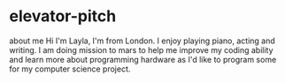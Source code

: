 # elevator-pitch
about me
Hi I'm Layla, I'm from London. I enjoy playing piano, acting and writing. I am doing mission to mars to help me improve my coding ability and learn more about programming hardware as I'd like to program some for my computer science project.
